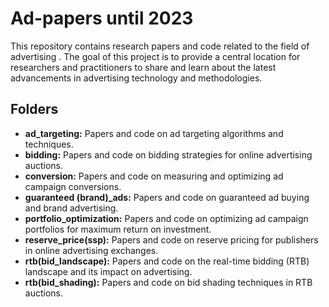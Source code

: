 # Ad-papers until 2023

This repository contains research papers and code related to the field of advertising . The goal of this project is to provide a central location for researchers and practitioners to share and learn about the latest advancements in advertising technology and methodologies.

## Folders

- **ad_targeting:** Papers and code on ad targeting algorithms and techniques.
- **bidding:** Papers and code on bidding strategies for online advertising auctions.
- **conversion:** Papers and code on measuring and optimizing ad campaign conversions.
- **guaranteed (brand)_ads:** Papers and code on guaranteed ad buying and brand advertising.
- **portfolio_optimization:** Papers and code on optimizing ad campaign portfolios for maximum return on investment.
- **reserve_price(ssp):** Papers and code on reserve pricing for publishers in online advertising exchanges.
- **rtb(bid_landscape):** Papers and code on the real-time bidding (RTB) landscape and its impact on advertising.
- **rtb(bid_shading):** Papers and code on bid shading techniques in RTB auctions.
